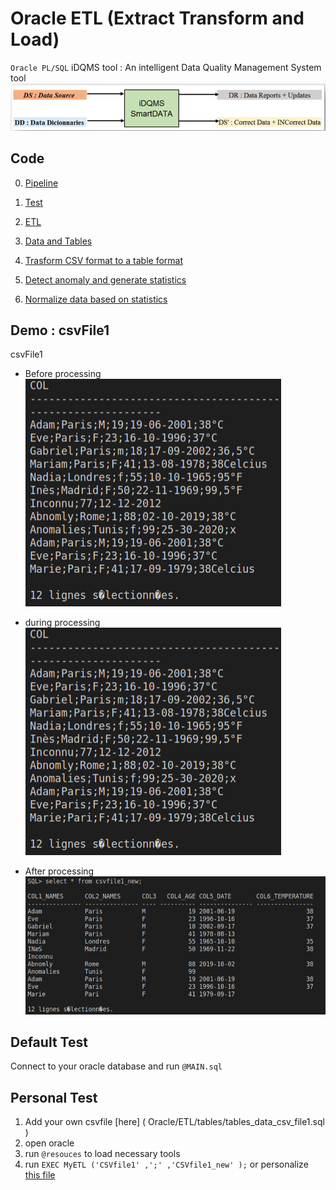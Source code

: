 # Oracle ETL (Extract Transform and Load)
`Oracle PL/SQL`
iDQMS tool : An intelligent Data Quality Management System tool
<img src="img/idqms.png" title="iDQMS" alt="iDQMS">

## Code
0. [Pipeline]( Oracle/ETL/ETL.sql )
1. [Test]( Oracle/ETL/MAIN.sql )

2. [ETL](ETL)
3. [Data and Tables](Oracle/ETL/tables)
4. [Trasform CSV format to a table format ](Oracle/ETL/functions/CSV2TAB)
5. [Detect anomaly and generate statistics ](Oracle/ETL/functions/DetectAnomaly)
6. [Normalize data based on statistics ](Oracle/ETL/functions/NormalizeAndCleanData)

## Demo : csvFile1
csvFile1
* Before processing 
    <img src="img/before.png" title="iDQMS" alt="iDQMS">

* during processing 
    <img src="img/before.png" title="iDQMS" alt="iDQMS">

* After processing
    <img src="img/after.png" title="iDQMS" alt="iDQMS">

## Default Test 
Connect to your oracle database and run  `@MAIN.sql`

## Personal Test 
1. Add your own csvfile [here] ( Oracle/ETL/tables/tables_data_csv_file1.sql )
2. open oracle
3. run `@resouces` to load necessary tools
4. run `EXEC MyETL ('CSVfile1' ,';' ,'CSVfile1_new' );` or personalize [this file](Oracle/ETL/MAIN.sql )



